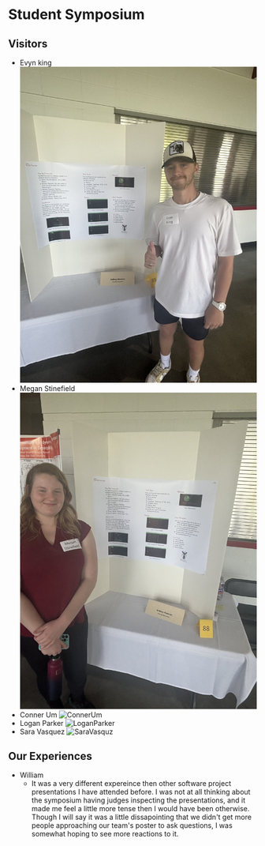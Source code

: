 # Student Symposium


## Visitors
- Evyn king
![EvynKing](EvynKing.jpg)
- Megan Stinefield
![MeganStinefield](MeganStinefield.jpg)
- Conner Um
![ConnerUm](ConnerUm.jpg)
- Logan Parker
![LoganParker](LoganParker.jpg) 
- Sara Vasquez
![SaraVasquz](SaraVasquez.jpg)


## Our Experiences

- William
  - It was a very different expereince then other software project presentations I have attended before. I was not at all thinking about the symposium having judges inspecting the presentations, and it made me feel a little more tense then I would have been otherwise. Though I will say it was a little dissapointing that we didn't get more people approaching our team's poster to ask questions, I was somewhat hoping to see more reactions to it.
